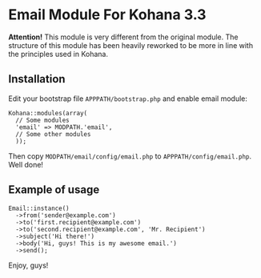 # Email Module For Kohana 3.3

__Attention!__ This module is very different from the original module. The structure
of this module has been heavily reworked to be more in line with the principles
used in Kohana.

## Installation

Edit your bootstrap file `APPPATH/bootstrap.php` and enable email module:

~~~
Kohana::modules(array(
  // Some modules
  'email' => MODPATH.'email',
  // Some other modules
  ));
~~~

Then copy `MODPATH/email/config/email.php` to `APPPATH/config/email.php`.
Well done!

## Example of usage

~~~
Email::instance()
  ->from('sender@example.com')
  ->to('first.recipient@example.com')
  ->to('second.recipient@example.com', 'Mr. Recipient')
  ->subject('Hi there!')
  ->body('Hi, guys! This is my awesome email.')
  ->send();
~~~

Enjoy, guys!